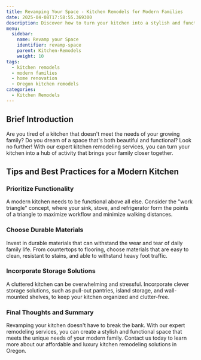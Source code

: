 ```yaml
---
title: Revamping Your Space - Kitchen Remodels for Modern Families
date: 2025-04-08T17:58:55.369300
description: Discover how to turn your kitchen into a stylish and functional hub for your modern family with our expert remodeling solutions.
menu:
  sidebar:
    name: Revamp your Space
    identifier: revamp-space
    parent: Kitchen-Remodels
    weight: 10
tags:
  - kitchen remodels
  - modern families
  - home renovation
  - Oregon kitchen remodels
categories:
  - Kitchen Remodels
---
```


## Brief Introduction

Are you tired of a kitchen that doesn't meet the needs of your growing family? Do you dream of a space that's both beautiful and functional? Look no further! With our expert kitchen remodeling services, you can turn your kitchen into a hub of activity that brings your family closer together.

## Tips and Best Practices for a Modern Kitchen

### Prioritize Functionality

A modern kitchen needs to be functional above all else. Consider the "work triangle" concept, where your sink, stove, and refrigerator form the points of a triangle to maximize workflow and minimize walking distances.

### Choose Durable Materials

Invest in durable materials that can withstand the wear and tear of daily family life. From countertops to flooring, choose materials that are easy to clean, resistant to stains, and able to withstand heavy foot traffic.

### Incorporate Storage Solutions

A cluttered kitchen can be overwhelming and stressful. Incorporate clever storage solutions, such as pull-out pantries, island storage, and wall-mounted shelves, to keep your kitchen organized and clutter-free.

### Final Thoughts and Summary

Revamping your kitchen doesn't have to break the bank. With our expert remodeling services, you can create a stylish and functional space that meets the unique needs of your modern family. Contact us today to learn more about our affordable and luxury kitchen remodeling solutions in Oregon.
